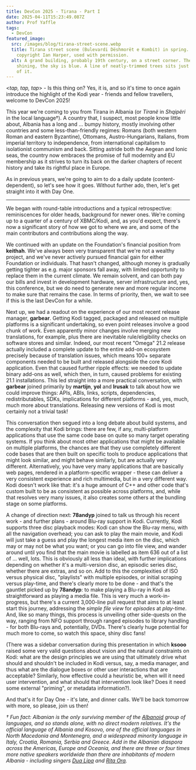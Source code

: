 ```yaml
---
title: DevCon 2025 - Tirana - Part I
date: 2025-04-11T15:23:49.087Z
author: Prof Yaffle
tags:
  - DevCon
featured_image:
  src: /images/blog/tirana-street-scene.webp
  title: Tirana street scene (Bulevardi Dëshmorët e Kombit) in spring. Image
    copyright Ian Harper, used with permission.
  alt: A grand building, probably 19th century, on a street corner. The sun is
    shining, the sky is blue. A line of neatly-trimmed trees sits just in front
    of it.
---
```

<*tap, tap, tap*> - Is this thing on? Yes, it is, and so it's time to once again introduce the highlight of the Kodi year - friends and fellow travellers, welcome to DevCon 2025! 

This year we're coming to you from Tirana in Albania (or *Tiranë* in *Shqipëri* in the local language†). A country that, I suspect, most people know little about, Albania has a long and ... bumpy history, mostly involving other countries and some less-than-friendly regimes: Romans (both western Roman and eastern Byzantine), Ottomans, Austro-Hungarians, Italians, from imperial territory to independence, from international capitalism to isolationist communism and back. Sitting astride both the Aegean and Ionic seas, the country now embraces the promise of full modernity and EU membership as it strives to turn its back on the darker chapters of recent history and take its rightful place in Europe.

As in previous years, we're going to aim to do a daily update (content-dependent), so let's see how it goes. Without further ado, then, let's get straight into it with Day One.

- - -

We began with round-table introductions and a typical retrospective: reminiscences for older heads, background for newer ones. We're coming up to a  quarter of a century of XBMC/Kodi, and, as you'd expect, there's now a significant story of how we got to where we are, and some of the main contributors and contributions along the way.

We continued with an update on the Foundation's financial position from **keithah**. We've always been very transparent that we're not a wealthy project, and we've never actively pursued financial gain for either Foundation or individuals. That hasn't changed, although money is gradually getting tighter as e.g. major sponsors fall away, with limited opportunity to replace them in the current climate. We remain solvent, and can both pay our bills and invest in development hardware, server infrastructure and, yes, this conference, but we do need to generate new and more regular income to make sure that remains the case. In terms of priority, then, we wait to see if this is the last DevCon for a while. 

Next up, we had a readout on the experience of our most recent release manager, **garbear**. Getting Kodi tagged, packaged and released on multiple platforms is a significant undertaking, so even point releases involve a good chunk of work. Even apparently minor changes involve merging new translations, for example, plus there are inevitable rule/eligibility checks on software stores and similar. Indeed, our most recent "Omega" 21.2 release actually included a complete update to the entire add-on ecosystem precisely because of translation issues, which means 100+ separate components needed to be built and released alongside the core Kodi application. Even that caused further ripple effects: we needed to update binary add-ons as well, which then, in turn, caused problems for existing 21.1 installations. This led straight into a more practical conversation, with **garbear** joined primarily by **martijn**, **yol** and **lrusak** to talk about how we could improve things: APIs, ABIs, links, scripts, dependencies, redistributables, SDKs, implications for different platforms - and, yes, much, much more about translations. Releasing new versions of Kodi is most certainly not a trivial task!

This conversation then segued into a long debate about build systems, and the complexity that Kodi brings: there are few, if any, multi-platform applications that use the same code base on quite so many target operating systems. If you think about most other applications that might be available on multiple platforms, the chances are that they use completely different code bases that are then built on specific tools to produce applications that might look similar, and might behave similarly, but are actually very different. Alternatively, you have very many applications that are basically web pages, rendered in a platform-specific wrapper - these can deliver a very consistent experience and rich multimedia, but in a very different way. Kodi doesn't work like that: it's a huge amount of C++ and other code that's custom built to be as consistent as possible across platforms, and, while that resolves very many issues, it also creates some others at the bundling stage on some platforms.

A change of direction next: **78andyp** joined to talk us through his recent work - and further plans - around Blu-ray support in Kodi. Currently, Kodi supports three disc playback modes: Kodi can show the Blu-ray menu, with all the navigation overhead; you can ask to play the main movie, and Kodi will just take a guess and play the longest media item on the disc, which may or may not be what you want; or you can go into file view, and wander around until you find that the main movie is labelled as item 636 out of a list of ... well, lots. This is obviously all less than ideal, with further implications depending on whether it's a multi-version disc, an episodic series disc, whether there are extras, and so on. Add to this the complexities of ISO versus physical disc, "playlists" with multiple episodes, or initial scraping versus play-time, and there's clearly more to be done - and that's the gauntlet picked up by **78andyp**: to make playing a Blu-ray in Kodi as straightforward as playing a media file. This is very much a work-in-progress, but there's a current 3,000-line pull request that aims to at least start this journey, addressing the *simple file view* for *episodes* at *play-time*. And, like so many things, this process is unveiling other side-quests on the way, ranging from NFO support through ranged episodes to library handling - for both Blu-rays and, potentially, DVDs. There's clearly huge potential for much more to come, so watch this space, shiny disc fans!

(There was a sidebar conversation during this presentation in which **ksooo** raised some very valid questions about vision and the natural constraints on Kodi: what are the design principles we are using that ultimately drive what should and shouldn't be included in Kodi versus, say, a media manager, and thus what are the dialogue boxes or other user interactions that are acceptable? Similarly, how effective could a heuristic be, when will it need user intervention, and what should that intervention look like? Does it need some external "priming", or metadata information?).

And that's it for Day One - it's late, and dinner calls. We'll be back tomorrow with more, so please, join us then!



*† Fun fact: Albanian is the only surviving member of the [Albanoid](https://en.wikipedia.org/wiki/Albanoid) group of languages, and so stands alone, with no direct modern relatives. It's the official language of Albania and Kosovo, one of the official languages in North Macedonia and Montenegro, and a widespread minority language in Italy, Croatia, Romania, Serbia and Greece. Add in the Albanian diaspora across the Americas, Europe and Oceania, and there are three or four times more native speakers worldwide than there are inhabitants of modern Albania - including singers [Dua Lipa](https://en.wikipedia.org/wiki/Dua_Lipa) and [Rita Ora](https://en.wikipedia.org/wiki/Rita_Ora).*